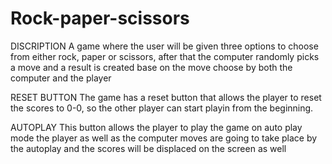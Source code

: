 # Rock-paper-scissors
DISCRIPTION
A game where the user will be given three options to choose from either rock, paper or scissors, after that the computer randomly picks a move and a result is created base on the move choose by both the computer and the player 

RESET BUTTON
The game has a reset button that allows the player to reset the scores to 0-0, so the other player can start playin from the beginning.

AUTOPLAY
This button allows the player to play the game on auto play mode the player as well as the computer moves are going to take place by the autoplay and the scores will be displaced on the screen as well
